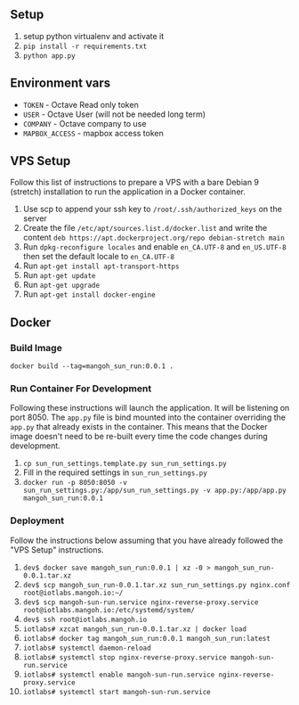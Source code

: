
## Setup

1. setup python virtualenv and activate it
2. `pip install -r requirements.txt`
3. `python app.py`

## Environment vars

* `TOKEN` - Octave Read only token
* `USER` - Octave User (will not be needed long term)
* `COMPANY` - Octave company to use
* `MAPBOX_ACCESS` - mapbox access token


## VPS Setup
Follow this list of instructions to prepare a VPS with a bare Debian 9 (stretch)
installation to run the application in a Docker container.
1. Use scp to append your ssh key to `/root/.ssh/authorized_keys` on the server
1. Create the file `/etc/apt/sources.list.d/docker.list` and write the content
   `deb https://apt.dockerproject.org/repo debian-stretch main`
1. Run `dpkg-reconfigure locales` and enable `en_CA.UTF-8` and `en_US.UTF-8` then set the default locale to `en_CA.UTF-8`
1. Run `apt-get install apt-transport-https`
1. Run `apt-get update`
1. Run `apt-get upgrade`
1. Run `apt-get install docker-engine`

## Docker

### Build Image
`docker build --tag=mangoh_sun_run:0.0.1 .`

### Run Container For Development
Following these instructions will launch the application. It will be listening
on port 8050. The `app.py` file is bind mounted into the container overriding
the `app.py` that already exists in the container. This means that the Docker
image doesn't need to be re-built every time the code changes during
development.
1. `cp sun_run_settings.template.py sun_run_settings.py`
1. Fill in the required settings in `sun_run_settings.py`
1. `docker run -p 8050:8050 -v sun_run_settings.py:/app/sun_run_settings.py -v app.py:/app/app.py mangoh_sun_run:0.0.1`

### Deployment
Follow the instructions below assuming that you have already followed the "VPS
Setup" instructions.
1. `dev$ docker save mangoh_sun_run:0.0.1 | xz -0 > mangoh_sun_run-0.0.1.tar.xz`
1. `dev$ scp mangoh_sun_run-0.0.1.tar.xz sun_run_settings.py nginx.conf root@iotlabs.mangoh.io:~/`
1. `dev$ scp mangoh-sun-run.service nginx-reverse-proxy.service root@iotlabs.mangoh.io:/etc/systemd/system/`
1. `dev$ ssh root@iotlabs.mangoh.io`
1. `iotlabs# xzcat mangoh_sun_run-0.0.1.tar.xz | docker load`
1. `iotlabs# docker tag mangoh_sun_run:0.0.1 mangoh_sun_run:latest`
1. `iotlabs# systemctl daemon-reload`
1. `iotlabs# systemctl stop nginx-reverse-proxy.service mangoh-sun-run.service`
1. `iotlabs# systemctl enable mangoh-sun-run.service nginx-reverse-proxy.service`
1. `iotlabs# systemctl start mangoh-sun-run.service`
